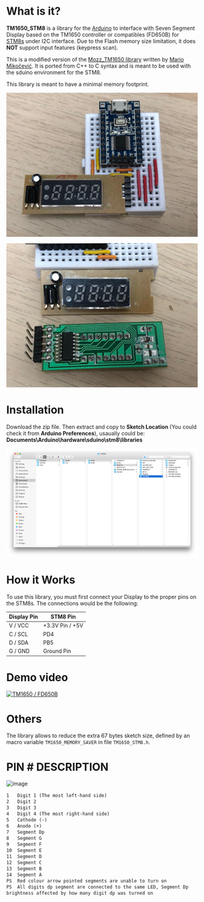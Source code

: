 What is it?
===========

**TM1650_STM8** is a library for the [Arduino](http://arduino.cc/) to interface with Seven Segment Display based on the
TM1650 controller or compatibles (FD650B) for [STM8s](https://github.com/tenbaht/sduino) under I2C interface.
Due to the Flash memory size limitation, it does **NOT** support input features (keypress scan).

This is a modified version of the [Mozz_TM1650 library](https://github.com/mozgy/Mozz_TM1650) written by [Mario Mikočević](https://github.com/mozgy). 
It is ported from C++ to C syntax and is meant to be used with the sduino environment for the STM8.

This library is meant to have a minimal memory footprint. 

![FD650_Front.jpg](https://raw.githubusercontent.com/allenchak/TM1650_STM8/master/images/FD650_Front.jpg)

![FD650_Back.jpg](https://raw.githubusercontent.com/allenchak/TM1650_STM8/master/images/FD650_Back.jpg)

Installation
============

Download the zip file. Then extract and copy to **Sketch Location** (You could check it from **Arduino Preferences**), usaually could be: **Documents\Arduino\hardware\sduino\stm8\libraries**

![Arduino IDE](https://raw.githubusercontent.com/allenchak/TM1650_STM8/master/images/screenshot-01.png)

How it Works
============

To use this library, you must first connect your Display to the proper pins on the STM8s.
The connections would be the following:

Display Pin  | STM8 Pin
-------------|------------
V / VCC      | +3.3V Pin / +5V
C / SCL      | PD4
D / SDA      | PB5
G / GND      | Ground Pin


Demo video
============
[![TM1650 / FD650B](https://img.youtube.com/vi/BmOw3vWxCEU/0.jpg)](https://www.youtube.com/watch?v=BmOw3vWxCEU "TM1650 / FD650B")


Others
==============

The library allows to reduce the extra 67 bytes sketch size, defined by an macro variable `TM1650_MEMORY_SAVER` in file `TM1650_STM8.h`.


PIN #	DESCRIPTION
==============

![image](https://github.com/sadotn/TM1650_STM8/assets/90098747/2560d3fa-4a07-4497-b4a2-9539a6500e9e)

```
1	Digit 1 (The most left-hand side)
2	Digit 2
3	Digit 3
4	Digit 4 (The most right-hand side)
5	Cathode (-)
6	Anode (+)
7	Segment Dp
8	Segment G
9	Segment F
10	Segment E
11	Segment D
12	Segment C
13	Segment B
14	Segment A
PS	Red colour arrow pointed segments are unable to turn on
PS	All digits dp segment are connected to the same LED, Segment Dp brightness affected by how many digit dp was turned on
```
